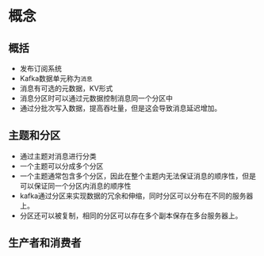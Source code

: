 # 概念

## 概括

- 发布订阅系统
- Kafka数据单元称为`消息`
- 消息有可选的元数据，KV形式
- 消息分区时可以通过元数据控制消息同一个分区中
- 通过分批次写入数据，提高吞吐量，但是这会导致消息延迟增加。

## 主题和分区

- 通过主题对消息进行分类
- 一个主题可以分成多个分区
- 一个主题通常包含多个分区，因此在整个主题内无法保证消息的顺序性，但是可以保证同一个分区内消息的顺序性
- kafka通过分区来实现数据的冗余和伸缩，同时分区可以分布在不同的服务器上。
- 分区还可以被复制，相同的分区可以存在多个副本保存在多台服务器上。

## 生产者和消费者

